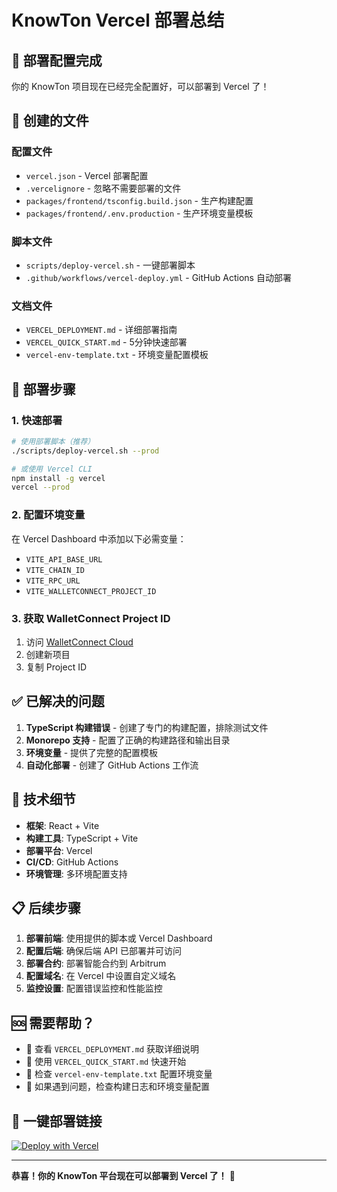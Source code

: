 # KnowTon Vercel 部署总结

## 🎉 部署配置完成

你的 KnowTon 项目现在已经完全配置好，可以部署到 Vercel 了！

## 📁 创建的文件

### 配置文件
- `vercel.json` - Vercel 部署配置
- `.vercelignore` - 忽略不需要部署的文件
- `packages/frontend/tsconfig.build.json` - 生产构建配置
- `packages/frontend/.env.production` - 生产环境变量模板

### 脚本文件
- `scripts/deploy-vercel.sh` - 一键部署脚本
- `.github/workflows/vercel-deploy.yml` - GitHub Actions 自动部署

### 文档文件
- `VERCEL_DEPLOYMENT.md` - 详细部署指南
- `VERCEL_QUICK_START.md` - 5分钟快速部署
- `vercel-env-template.txt` - 环境变量配置模板

## 🚀 部署步骤

### 1. 快速部署
```bash
# 使用部署脚本（推荐）
./scripts/deploy-vercel.sh --prod

# 或使用 Vercel CLI
npm install -g vercel
vercel --prod
```

### 2. 配置环境变量
在 Vercel Dashboard 中添加以下必需变量：
- `VITE_API_BASE_URL`
- `VITE_CHAIN_ID`
- `VITE_RPC_URL`
- `VITE_WALLETCONNECT_PROJECT_ID`

### 3. 获取 WalletConnect Project ID
1. 访问 [WalletConnect Cloud](https://cloud.walletconnect.com/)
2. 创建新项目
3. 复制 Project ID

## ✅ 已解决的问题

1. **TypeScript 构建错误** - 创建了专门的构建配置，排除测试文件
2. **Monorepo 支持** - 配置了正确的构建路径和输出目录
3. **环境变量** - 提供了完整的配置模板
4. **自动化部署** - 创建了 GitHub Actions 工作流

## 🔧 技术细节

- **框架**: React + Vite
- **构建工具**: TypeScript + Vite
- **部署平台**: Vercel
- **CI/CD**: GitHub Actions
- **环境管理**: 多环境配置支持

## 📋 后续步骤

1. **部署前端**: 使用提供的脚本或 Vercel Dashboard
2. **配置后端**: 确保后端 API 已部署并可访问
3. **部署合约**: 部署智能合约到 Arbitrum
4. **配置域名**: 在 Vercel 中设置自定义域名
5. **监控设置**: 配置错误监控和性能监控

## 🆘 需要帮助？

- 📖 查看 `VERCEL_DEPLOYMENT.md` 获取详细说明
- 🚀 使用 `VERCEL_QUICK_START.md` 快速开始
- 🔧 检查 `vercel-env-template.txt` 配置环境变量
- 🐛 如果遇到问题，检查构建日志和环境变量配置

## 🎯 一键部署链接

[![Deploy with Vercel](https://vercel.com/button)](https://vercel.com/new/clone?repository-url=https://github.com/mbdtf202-cyber/KnowTon)

---

**恭喜！你的 KnowTon 平台现在可以部署到 Vercel 了！** 🎉